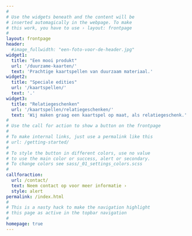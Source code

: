 ```yaml
---
#
# Use the widgets beneath and the content will be
# inserted automagically in the webpage. To make
# this work, you have to use › layout: frontpage
#
layout: frontpage
header:
  #image_fullwidth: "een-foto-voor-de-header.jpg"
widget1:
  title: "Een mooi produkt"
  url: '/duurzame-kaarten/'
  text: 'Prachtige kaartspellen van duurzaam materiaal.'
widget2:
  title: "Speciale edities"
  url: '/kaartspellen/'
  text: '.'
widget3:
  title: "Relatiegeschenken"
  url: '/kaartspellen/relatiegeschenken/'
  text: 'Wij maken graag een kaartspel op maat, als relatiegeschenk.'
#
# Use the call for action to show a button on the frontpage
#
# To make internal links, just use a permalink like this
# url: /getting-started/
#
# To style the button in different colors, use no value
# to use the main color or success, alert or secondary.
# To change colors see sass/_01_settings_colors.scss
#
callforaction:
  url: /contact/
  text: Neem contact op voor meer informatie ›
  style: alert
permalink: /index.html
#
# This is a nasty hack to make the navigation highlight
# this page as active in the topbar navigation
#
homepage: true
---
```


